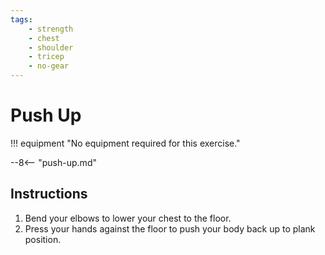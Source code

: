 ```yaml
---
tags:
    - strength
    - chest
    - shoulder
    - tricep
    - no-gear
---
```


#  Push Up

!!! equipment "No equipment required for this exercise."

--8<-- "push-up.md"

## Instructions

1. Bend your elbows to lower your chest to the floor.
2. Press your hands against the floor to push your body back up to plank position.